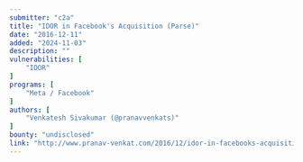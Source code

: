 ```yaml
---
submitter: "c2a"
title: "IDOR in Facebook's Acquisition (Parse)"
date: "2016-12-11"
added: "2024-11-03"
description: ""
vulnerabilities: [
    "IDOR"
]
programs: [
    "Meta / Facebook"
]
authors: [
    "Venkatesh Sivakumar (@pranavvenkats)"
]
bounty: "undisclosed"
link: "http://www.pranav-venkat.com/2016/12/idor-in-facebooks-acquisition-parse.html"
---
```




